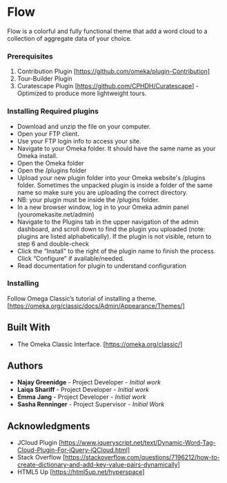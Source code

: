 # Flow
Flow is a colorful and fully functional theme that add a word cloud to a collection of aggregate data of your choice.

### Prerequisites
1. Contribution Plugin [https://github.com/omeka/plugin-Contribution]
2. Tour-Builder Plugin
3. Curatescape Plugin [https://github.com/CPHDH/Curatescape] - Optimized to produce more lightweight tours.

### Installing Required plugins
- Download and unzip the file on your computer.
- Open your FTP client.
- Use your FTP login info to access your site.
- Navigate to your Omeka folder. It should have the same name as your Omeka install.
- Open the Omeka folder
- Open the /plugins folder
- Upload your new plugin folder into your Omeka website's /plugins folder. Sometimes the unpacked plugin is inside a folder of the same name so make sure you are uploading the correct directory.
- NB: your plugin must be inside the /plugins folder.
- In a new browser window, log in to your Omeka admin panel (youromekasite.net/admin)
- Navigate to the Plugins tab in the upper navigation of the admin dashboard, and scroll down to find the plugin you uploaded (note: plugins are listed alphabetically). If the plugin is not visible, return to step 6 and double-check
- Click the ”Install" to the right of the plugin name to finish the process. Click “Configure” if available/needed.
- Read documentation for plugin to understand configuration

### Installing
Follow Omega Classic’s tutorial of installing a theme. [https://omeka.org/classic/docs/Admin/Appearance/Themes/]


## Built With
* The Omeka Classic Interface. [https://omeka.org/classic/]


## Authors
* **Najay Greenidge** - Project Developer - *Initial work*
* **Laiqa Shariff** - Project Developer - *Initial work*
* **Emma Jang** - Project Developer - *Initial work*
* **Sasha Renninger** - Project Supervisor - *Initial Work*


## Acknowledgments
* JCloud Plugin [https://www.jqueryscript.net/text/Dynamic-Word-Tag-Cloud-Plugin-For-jQuery-jQCloud.html]
* Stack Overflow [https://stackoverflow.com/questions/7196212/how-to-create-dictionary-and-add-key-value-pairs-dynamically]
* HTML5 Up [https://html5up.net/hyperspace]
